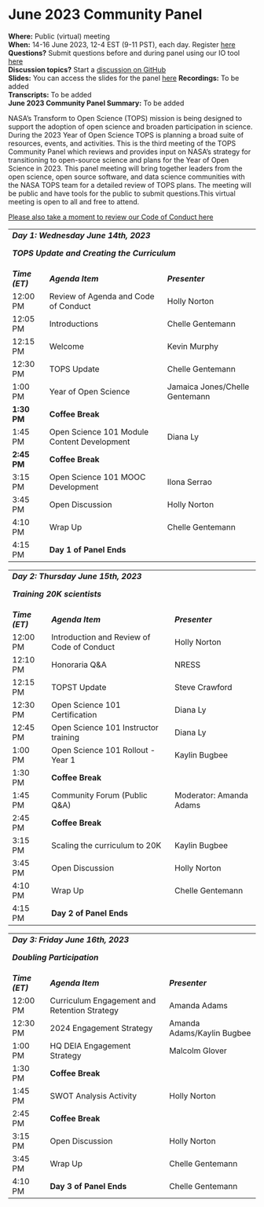 # June 2023 Community Panel

**Where:** Public (virtual) meeting  
**When:** 14-16 June 2023, 12-4 EST (9-11 PST), each day. Register [here](https://nasaenterprise.webex.com/webappng/sites/nasaenterprise/webinar/webinarSeries/register/d18eefb410d84a92ac6c0e2d4603610c)   
**Questions?** Submit questions before and during panel using our IO tool [here](https://nasa.cnf.io/sessions/db1t/#!/dashboard)  
**Discussion topics?** Start a [discussion on GitHub](https://github.com/nasa/Transform-to-Open-Science/discussions)  
**Slides:** You can access the slides for the panel [here](https://doi.org/10.5281/zenodo.8022115)
**Recordings:** To be added  
**Transcripts:** To be added  
**June 2023 Community Panel Summary:** To be added

NASA’s Transform to Open Science (TOPS) mission is being designed to support the adoption of open science and broaden participation in science. During the 2023 Year of Open Science TOPS is planning a broad suite of resources, events, and activities. This is the third meeting of the TOPS Community Panel which reviews and provides input on NASA’s strategy for transitioning to open-source science and plans for the Year of Open Science in 2023. This panel meeting will bring together leaders from the open science, open source software, and data science communities with the NASA TOPS team for a detailed review of TOPS plans. The meeting will be public and have tools for the public to submit questions.This virtual meeting is open to all and free to attend.

[Please also take a moment to review our Code of Conduct here](../../../CODE_OF_CONDUCT.md)


  <!-----

Yay, no errors, warnings, or alerts!

Conversion time: 0.755 seconds.


Using this Markdown file:

1. Paste this output into your source file.
2. See the notes and action items below regarding this conversion run.
3. Check the rendered output (headings, lists, code blocks, tables) for proper
   formatting and use a linkchecker before you publish this page.

Conversion notes:

* Docs to Markdown version 1.0β34
* Tue Jun 06 2023 17:28:57 GMT-0700 (PDT)
* Source doc: Untitled document
* Tables are currently converted to HTML tables.
----->



<table>
  <tr>
   <td colspan="3" ><strong><em>Day 1: Wednesday June 14th, 2023</em></strong>
<p>
<strong><em>TOPS Update and Creating the Curriculum</em></strong>
   </td>
  </tr>
  <tr>
   <td><strong><em>Time (ET)</em></strong>
   </td>
   <td><strong><em>Agenda Item</em></strong>
   </td>
   <td><strong><em>Presenter</em></strong>
   </td>
  </tr>
  <tr>
   <td>12:00 PM
   </td>
   <td>Review of Agenda and Code of Conduct
   </td>
   <td>Holly Norton
   </td>
  </tr>
  <tr>
   <td>12:05 PM
   </td>
   <td>Introductions
   </td>
   <td>Chelle Gentemann
   </td>
  </tr>
  <tr>
   <td>12:15 PM
   </td>
   <td>Welcome
   </td>
   <td>Kevin Murphy
   </td>
  </tr>
  <tr>
   <td>12:30 PM
   </td>
   <td>TOPS Update
   </td>
   <td>Chelle Gentemann
   </td>
  </tr>
  <tr>
   <td>1:00 PM
   </td>
   <td>Year of Open Science
   </td>
   <td>Jamaica Jones/Chelle Gentemann
   </td>
  </tr>
  <tr>
   <td><strong>1:30 PM</strong>
   </td>
   <td><strong>Coffee Break</strong>
   </td>
   <td>
   </td>
  </tr>
  <tr>
   <td>1:45 PM
   </td>
   <td>Open Science 101 Module Content Development
   </td>
   <td>Diana Ly
   </td>
  </tr>
  <tr>
   <td><strong>2:45 PM</strong>
   </td>
   <td><strong>Coffee Break</strong>
   </td>
   <td>
   </td>
  </tr>
  <tr>
   <td>3:15 PM
   </td>
   <td>Open Science 101 MOOC Development
   </td>
   <td>Ilona Serrao
   </td>
  </tr>
  <tr>
   <td>3:45 PM
   </td>
   <td>Open Discussion
   </td>
   <td>Holly Norton
   </td>
  </tr>
  <tr>
   <td>4:10 PM
   </td>
   <td>Wrap Up
   </td>
   <td>Chelle Gentemann
   </td>
  </tr>
  <tr>
   <td>4:15 PM
   </td>
   <td><strong>Day 1 of Panel Ends</strong>
   </td>
   <td>
   </td>
  </tr>
</table>



<table>
  <tr>
   <td colspan="3" ><strong><em>Day 2: Thursday June 15th, 2023</em></strong>
<p>
<strong><em>Training 20K scientists</em></strong>
   </td>
  </tr>
  <tr>
   <td><strong><em>Time (ET)</em></strong>
   </td>
   <td><strong><em>Agenda Item</em></strong>
   </td>
   <td><strong><em>Presenter</em></strong>
   </td>
  </tr>
  <tr>
   <td>12:00 PM
   </td>
   <td>Introduction and Review of Code of Conduct
   </td>
   <td>Holly Norton
   </td>
  </tr>
  <tr>
   <td>12:10 PM
   </td>
   <td>Honoraria Q&A
   </td>
   <td>NRESS
   </td>
  </tr>
  <tr>
   <td>12:15 PM
   </td>
   <td>TOPST Update
   </td>
   <td>Steve Crawford
   </td>
  </tr>
  <tr>
   <td>12:30 PM
   </td>
   <td>Open Science 101 Certification
   </td>
   <td>Diana Ly
   </td>
  </tr>
  <tr>
   <td>12:45 PM
   </td>
   <td>Open Science 101 Instructor training
   </td>
   <td>Diana Ly
   </td>
  </tr>
  <tr>
   <td>1:00 PM
   </td>
   <td>Open Science 101 Rollout - Year 1
   </td>
   <td>Kaylin Bugbee
   </td>
  </tr>
  <tr>
   <td>1:30 PM
   </td>
   <td><strong>Coffee Break</strong>
   </td>
   <td>
   </td>
  </tr>
  <tr>
   <td>1:45 PM
   </td>
   <td>Community Forum (Public Q&A)
   </td>
   <td>Moderator: Amanda Adams
   </td>
  </tr>
  <tr>
   <td>2:45 PM
   </td>
   <td><strong>Coffee Break</strong>
   </td>
   <td>
   </td>
  </tr>
  <tr>
   <td>3:15 PM
   </td>
   <td>Scaling the curriculum to 20K
   </td>
   <td>Kaylin Bugbee
   </td>
  </tr>
  <tr>
   <td>3:45 PM
   </td>
   <td>Open Discussion
   </td>
   <td>Holly Norton
   </td>
  </tr>
  <tr>
   <td>4:10 PM
   </td>
   <td>Wrap Up
   </td>
   <td>Chelle Gentemann
   </td>
  </tr>
  <tr>
   <td>4:15 PM
   </td>
   <td><strong>Day 2 of Panel Ends</strong>
   </td>
   <td>
   </td>
  </tr>
</table>



<table>
  <tr>
   <td colspan="3" ><strong><em>Day 3: Friday June 16th, 2023</em></strong>
<p>
<strong><em>Doubling Participation</em></strong>
   </td>
  </tr>
  <tr>
   <td><strong><em>Time (ET)</em></strong>
   </td>
   <td><strong><em>Agenda Item</em></strong>
   </td>
   <td><strong><em>Presenter</em></strong>
   </td>
  </tr>
  <tr>
   <td>12:00 PM
   </td>
   <td>Curriculum Engagement and Retention Strategy
   </td>
   <td>Amanda Adams
   </td>
  </tr>
  <tr>
   <td>12:30 PM
   </td>
   <td>2024 Engagement Strategy
   </td>
   <td>Amanda Adams/Kaylin Bugbee
   </td>
  </tr>
  <tr>
   <td>1:00 PM
   </td>
   <td>HQ DEIA Engagement Strategy
   </td>
   <td>Malcolm Glover
   </td>
  </tr>
  <tr>
   <td>1:30 PM
   </td>
   <td><strong>Coffee Break</strong>
   </td>
   <td>
   </td>
  </tr>
  <tr>
   <td>1:45 PM
   </td>
   <td>SWOT Analysis Activity
   </td>
   <td>Holly Norton
   </td>
  </tr>
  <tr>
   <td>2:45 PM
   </td>
   <td><strong>Coffee Break</strong>
   </td>
   <td>
   </td>
  </tr>
  <tr>
   <td>3:15 PM
   </td>
   <td>Open Discussion
   </td>
   <td>Holly Norton
   </td>
  </tr>
  <tr>
   <td>3:45 PM
   </td>
   <td>Wrap Up
   </td>
   <td>Chelle Gentemann
   </td>
  </tr>
  <tr>
   <td>4:10 PM
   </td>
   <td><strong>Day 3 of Panel Ends</strong>
   </td>
   <td>Chelle Gentemann
   </td>
  </tr>
</table>


 
